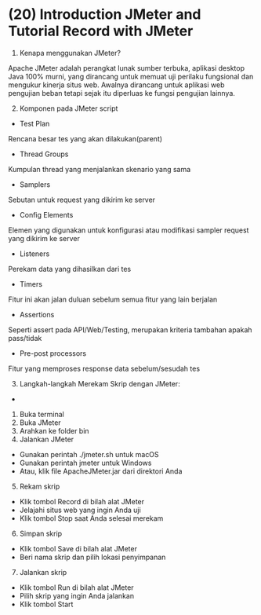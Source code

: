 
# (20) Introduction JMeter and Tutorial Record with JMeter

1. Kenapa menggunakan JMeter?

Apache JMeter adalah perangkat lunak sumber terbuka, aplikasi desktop Java 100% murni, yang dirancang untuk memuat uji perilaku fungsional dan mengukur kinerja situs web.
Awalnya dirancang untuk aplikasi web pengujian beban tetapi sejak itu diperluas ke fungsi pengujian lainnya.

2. Komponen pada JMeter script

* Test Plan

Rencana besar tes yang akan dilakukan(parent)

* Thread Groups

Kumpulan thread yang menjalankan skenario yang sama

* Samplers

Sebutan untuk request yang dikirim ke server

* Config Elements

Elemen yang digunakan untuk konfigurasi atau modifikasi sampler request yang dikirim ke server

* Listeners

Perekam data yang dihasilkan dari tes

* Timers

Fitur ini akan jalan duluan sebelum semua fitur yang lain berjalan

* Assertions

Seperti assert pada API/Web/Testing, merupakan kriteria tambahan apakah pass/tidak

* Pre-post processors

Fitur yang memproses response data sebelum/sesudah tes

3. Langkah-langkah Merekam Skrip dengan JMeter:
-

1. Buka terminal
2. Buka JMeter
3. Arahkan ke folder bin
4. Jalankan JMeter
* Gunakan perintah ./jmeter.sh untuk macOS
* Gunakan perintah jmeter untuk Windows
* Atau, klik file ApacheJMeter.jar dari direktori Anda
5. Rekam skrip
* Klik tombol Record di bilah alat JMeter
* Jelajahi situs web yang ingin Anda uji
* Klik tombol Stop saat Anda selesai merekam
6. Simpan skrip
* Klik tombol Save di bilah alat JMeter
* Beri nama skrip dan pilih lokasi penyimpanan
7. Jalankan skrip
* Klik tombol Run di bilah alat JMeter
* Pilih skrip yang ingin Anda jalankan
* Klik tombol Start


